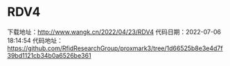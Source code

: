 # RDV4
下载地址：http://www.wangk.cn/2022/04/23/RDV4
代码日期：2022-07-06 18:14:54
代码地址：https://github.com/RfidResearchGroup/proxmark3/tree/1d66525b8e3e4d7f39bd1121cb34b0a6526be361
